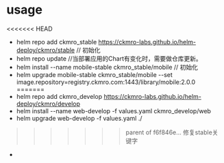 
# usage

<<<<<<< HEAD
* helm repo add ckmro_stable https://ckmro-labs.github.io/helm-deploy/ckmro/stable  // 初始化
* helm repo update  //当部署应用的Chart有变化时，需要做仓库更新。
* helm install --name mobile-stable ckmro_stable/mobile       // 初始化
* helm upgrade mobile-stable ckmro_stable/mobile --set image.repository=registry.ckmro.com:1443/library/mobile:2.0.0
=======
* helm repo add ckmro_develop https://ckmro-labs.github.io/helm-deploy/ckmro/develop
* helm install --name web-develop -f values.yaml ckmro_develop/web
* helm upgrade web-develop -f values.yaml ./
>>>>>>> parent of f6f846e... 修复stable关键字
*
